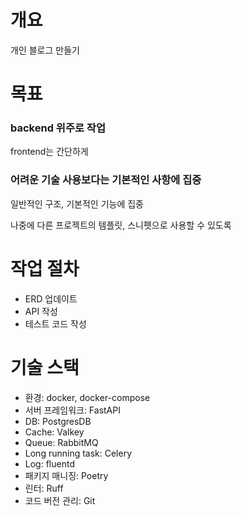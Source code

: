 # 개요
개인 블로그 만들기

# 목표
### backend 위주로 작업
frontend는 간단하게
### 어려운 기술 사용보다는 기본적인 사항에 집중
일반적인 구조, 기본적인 기능에 집중

나중에 다른 프로젝트의 템플릿, 스니펫으로 사용할 수 있도록

# 작업 절차
- ERD 업데이트
- API 작성
- 테스트 코드 작성


# 기술 스택
- 환경: docker, docker-compose
- 서버 프레임워크: FastAPI
- DB: PostgresDB
- Cache: Valkey
- Queue: RabbitMQ
- Long running task: Celery
- Log: fluentd
- 패키지 매니징: Poetry
- 린터: Ruff
- 코드 버전 관리: Git
